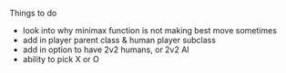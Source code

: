Things to do

- look into why minimax function is not making best move sometimes
- add in player parent class & human player subclass
- add in option to have 2v2 humans, or 2v2 AI
- ability to pick X or O
